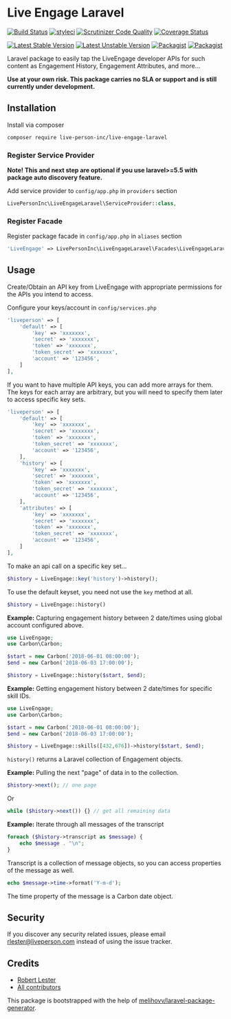 # Live Engage Laravel

[![Build Status](https://travis-ci.org/live-person-inc/live-engage-laravel.svg?branch=master)](https://travis-ci.org/live-person-inc/live-engage-laravel)
[![styleci](https://styleci.io/repos/136946333/shield)](https://styleci.io/repos/136946333)
[![Scrutinizer Code Quality](https://scrutinizer-ci.com/g/LivePersonInc/LiveEngageLaravel/badges/quality-score.png?b=master)](https://scrutinizer-ci.com/g/LivePersonInc/LiveEngageLaravel/?branch=master)
[![Coverage Status](https://coveralls.io/repos/github/live-person-inc/live-engage-laravel/badge.svg?branch=master)](https://coveralls.io/github/live-person-inc/live-engage-laravel?branch=master)

[![Latest Stable Version](https://poser.pugx.org/live-person-inc/live-engage-laravel/v/stable.svg)](https://packagist.org/packages/live-person-inc/live-engage-laravel)
[![Latest Unstable Version](https://poser.pugx.org/live-person-inc/live-engage-laravel/v/unstable.svg)](https://packagist.org/packages/live-person-inc/live-engage-laravel)
[![Packagist](https://poser.pugx.org/live-person-inc/live-engage-laravel/d/total.svg)](https://packagist.org/packages/live-person-inc/live-engage-laravel)
[![Packagist](https://img.shields.io/packagist/l/live-person-inc/live-engage-laravel.svg)](https://packagist.org/packages/live-person-inc/live-engage-laravel)

Laravel package to easily tap the LiveEngage developer APIs for such content as Engagement History, Engagement Attributes, and more...

**Use at your own risk. This package carries no SLA or support and is still currently under development.**

## Installation

Install via composer
```bash
composer require live-person-inc/live-engage-laravel

```

### Register Service Provider

**Note! This and next step are optional if you use laravel>=5.5 with package
auto discovery feature.**

Add service provider to `config/app.php` in `providers` section
```php
LivePersonInc\LiveEngageLaravel\ServiceProvider::class,
```

### Register Facade

Register package facade in `config/app.php` in `aliases` section
```php
'LiveEngage' => LivePersonInc\LiveEngageLaravel\Facades\LiveEngageLaravel::class,
```

## Usage

Create/Obtain an API key from LiveEngage with appropriate permissions for the APIs you intend to access.

Configure your keys/account in `config/services.php`

```php
'liveperson' => [
    'default' => [
	    'key' => 'xxxxxxx',
	    'secret' => 'xxxxxxx',
	    'token' => 'xxxxxxx',
	    'token_secret' => 'xxxxxxx',
	    'account' => '123456',
    ]
],
```
If you want to have multiple API keys, you can add more arrays for them. The keys for each array are arbitrary, but you will need to specify them later to access specific key sets.
```php
'liveperson' => [
    'default' => [
	    'key' => 'xxxxxxx',
	    'secret' => 'xxxxxxx',
	    'token' => 'xxxxxxx',
	    'token_secret' => 'xxxxxxx',
	    'account' => '123456',
    ],
    'history' => [
	    'key' => 'xxxxxxx',
	    'secret' => 'xxxxxxx',
	    'token' => 'xxxxxxx',
	    'token_secret' => 'xxxxxxx',
	    'account' => '123456',
    ],
    'attributes' => [
	    'key' => 'xxxxxxx',
	    'secret' => 'xxxxxxx',
	    'token' => 'xxxxxxx',
	    'token_secret' => 'xxxxxxx',
	    'account' => '123456',
    ]
],
```
To make an api call on a specific key set...
```php
$history = LiveEngage::key('history')->history();
```
To use the default keyset, you need not use the `key` method at all.
```php
$history = LiveEngage::history()
```


**Example:** Capturing engagement history between 2 date/times using global account configured above.

```php
use LiveEngage;
use Carbon\Carbon;
```
```php
$start = new Carbon('2018-06-01 08:00:00');
$end = new Carbon('2018-06-03 17:00:00');

$history = LiveEngage::history($start, $end);
```

**Example:** Getting engagement history between 2 date/times for specific skill IDs.

```php
use LiveEngage;
use Carbon\Carbon;
```
```php
$start = new Carbon('2018-06-01 08:00:00');
$end = new Carbon('2018-06-03 17:00:00');

$history = LiveEngage::skills([432,676])->history($start, $end);
```
`history()` returns a Laravel collection of Engagement objects.

**Example:** Pulling the next "page" of data in to the collection.

```php
$history->next(); // one page
```
Or
```php
while ($history->next()) {} // get all remaining data
```

**Example:** Iterate through all messages of the transcript

```php
foreach ($history->transcript as $message) {
	echo $message . "\n";
}
```
Transcript is a collection of message objects, so you can access properties of the message as well.
```php
echo $message->time->format('Y-m-d');
```
The time property of the message is a Carbon date object.

## Security

If you discover any security related issues, please email rlester@liveperson.com
instead of using the issue tracker.

## Credits

- [Robert Lester](https://github.com/LivePersonInc/LiveEngageLaravel)
- [All contributors](https://github.com/LivePersonInc/LiveEngageLaravel/graphs/contributors)

This package is bootstrapped with the help of
[melihovv/laravel-package-generator](https://github.com/melihovv/laravel-package-generator).
